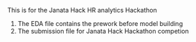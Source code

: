 This is for the Janata Hack HR analytics Hackathon

1) The EDA file contains the prework before model building
2) The submission file for Janata Hack Hackathon competion

